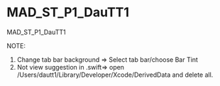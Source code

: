# MAD_ST_P1_DauTT1
MAD_ST_P1_DauTT1


NOTE: 
1. Change tab bar background => Select tab bar/choose Bar Tint
2. Not view suggestion in .swift=> open /Users/dautt1/Library/Developer/Xcode/DerivedData and delete all.
